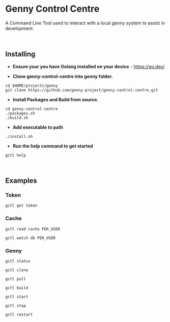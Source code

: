 # Genny Control Centre

A Command Line Tool used to interact with a local genny system to assist in development.

&nbsp;

## Installing

* **Ensure your you have Golang installed on your device** - https://go.dev/

* **Clone genny-control-centre into genny folder.**
```shell
cd $HOME/projects/genny
git clone https://github.com/genny-project/genny-control-centre.git
```
* **Install Packages and Build from source.**
```shell
cd genny-control-centre
./packages.sh
./build.sh
```
* **Add executable to path**
```shell
./install.sh
```
* **Run the help command to get started**
```shell
gctl help
```

&nbsp;

## Examples

### Token

```shell
gctl get token
```

### Cache

```shell
gctl read cache PER_USER
```

```shell
gctl watch db PER_USER
```

### Genny

```shell
gctl status
```

```shell
gctl clone
```

```shell
gctl pull
```

```shell
gctl build
```

```shell
gctl start
```

```shell
gctl stop
```

```shell
gctl restart
```
